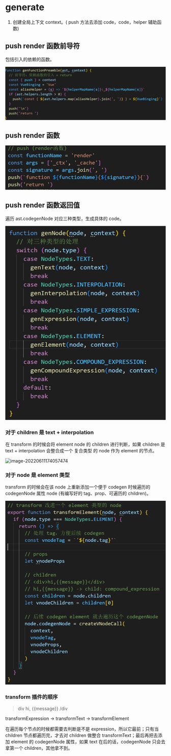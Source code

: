#	generate

1. 创建全局上下文 context。( push 方法去添加 code，code，helper 辅助函数)

##	push render 函数前导符

包括引入的依赖的函数。

![](https://raw.githubusercontent.com/qiulengshuo/images/master/20220610183352.png)

##	push render 函数

![](https://raw.githubusercontent.com/qiulengshuo/images/master/20220610183451.png)

##	push render 函数返回值

遍历 ast.codegenNode 对应三种类型，生成具体的 code。

![](https://raw.githubusercontent.com/qiulengshuo/images/master/20220611173707.png)

###	对于 children 是 text + interpolation

在 transform 的时候会将 element node 的 children 进行判断，如果 children 是 text + interpolation 会整合成一个 复合类型 的 node 作为 element 的节点。

![image-20220611174057474](C:\Users\HP\AppData\Roaming\Typora\typora-user-images\image-20220611174057474.png)

###	对于 node 是 element 类型

transform 的时候会在该 node 上重新添加一个便于 codegen 时候遍历的 codegenNode 属性 node (有编写好的 tag、prop、可遍历的 children)。

![](https://raw.githubusercontent.com/qiulengshuo/images/master/20220611174245.png)

###	transform 插件的顺序

> div hi, {{message}} /div

transformExpression -> transformText -> transformElement

在遍历每个节点的时候都需要去判断是不是 expression，所以它最前；只有当 children 节点都遍历完，才去对 children 做整合 transformText；最后再把去添加 element 的 codegenNode 属性，如果 text 在后的话，codegenNode  只会去拿第一个 children，其他拿不到。
